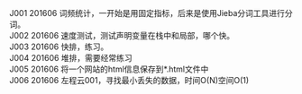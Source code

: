 J001    201606   词频统计，一开始是用固定指标，后来是使用Jieba分词工具进行分词。</br>
J002    201606   速度测试，测试声明变量在栈中和局部，哪个快。</br>
J003    201606   快排，练习。</br>
J004    201606   堆排，需要经常练习</br>
J005    201606   将一个网站的html信息保存到*.html文件中</br>
J006    201606   左程云001，寻找最小丢失的数据，时间O(N)空间O(1)

